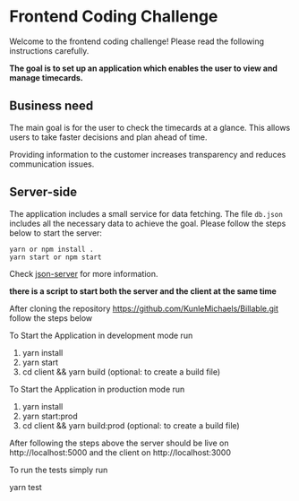 # Frontend Coding Challenge

Welcome to the frontend coding challenge! Please read the following instructions carefully.

**The goal is to set up an application which enables the user to view and manage timecards.**

## Business need

The main goal is for the user to check the timecards at a glance. This allows users to take faster decisions and plan ahead of time.

Providing information to the customer increases transparency and reduces communication issues.

## Server-side

The application includes a small service for data fetching. The file `db.json` includes all the necessary data to achieve the goal. Please follow the steps below to start the server:

```
yarn or npm install .
yarn start or npm start
```

Check [json-server](https://github.com/typicode/json-server) for more information.

**there is a script to start both the server and the client at the same time**

After cloning the repository https://github.com/KunleMichaels/Billable.git follow the steps below

To Start the Application in development mode run 

1. yarn install
2. yarn start
3. cd client && yarn build (optional: to create a build file)


To Start the Application in production mode run 

1. yarn install
2. yarn start:prod
3. cd client && yarn build:prod  (optional: to create a build file)


After following the steps above the server should be live on http://localhost:5000 and the client on http://localhost:3000

To run the tests simply run

yarn test